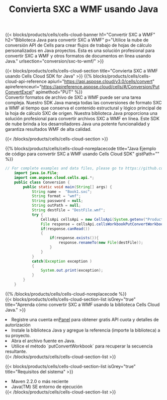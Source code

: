 ﻿---
title:  Convierta SXC a WMF usando Java
description: Utilizando el Aspose.Cells Cloud SDK for Java para convertir un archivo de formato SXC a un archivo de formato WMF.
kwords: Excel, Convert SXC to WMF, REST, Java
howto: How to convert SXC to WMF using Aspose.Cells Cloud Java library.
---
{{< blocks/products/cells/cells-cloud-banner h1="Convertir SXC a WMF" h2="Biblioteca Java para convertir SXC a WMF" p="Utilice la nube de conversión API de Cells para crear flujos de trabajo de hojas de cálculo personalizados en Java proyectos. Esta es una solución profesional para convertir SXC a WMF y otros formatos de documentos en línea usando Java." urlsection="conversion/sxc-to-wmf/" >}}

{{< blocks/products/cells/cells-cloud-section title="Convierta SXC a WMF usando Cells Cloud SDK for Java" >}}
{{% blocks/products/cells/cells-cloud-api-reference apiurl="https://api.aspose.cloud/v3.0/cells/convert" apireferenceurl="https://apireference.aspose.cloud/cells/#/Conversion/PutConvertExcel" apimethod="PUT" %}}
<br/>
Convertir formatos de archivo de SXC a WMF puede ser una tarea compleja. Nuestro SDK Java maneja todas las conversiones de formato SXC a WMF al tiempo que conserva el contenido estructural y lógico principal de la hoja de cálculo SXC de origen. Nuestra biblioteca Java proporciona una solución profesional para convertir archivos SXC a WMF en línea. Este SDK de nube brinda a los desarrolladores Java una potente funcionalidad y garantiza resultados WMF de alta calidad.

{{< /blocks/products/cells/cells-cloud-section >}}

{{% blocks/products/cells/cells-cloud-noreplacecode title="Java Ejemplo de código para convertir SXC a WMF usando Cells Cloud SDK" gistPath="" %}}
 
```java
// For complete examples and data files, please go to https://github.com/aspose-cells-cloud/aspose-cells-cloud-java/
    import java.io.File;
    import com.aspose.cloud.cells.api.*;
    public class Conversion {
        public static void main(String[] args) {
            String name =  "Book1.sxc";
            String format = "wmf";
            String password = null;
            String outPath = null;
            String destFile = "DestFile.wmf";
            try {
                CellsApi cellsApi = new CellsApi(System.getenv("ProductClientId"), System.getenv("ProductClientSecret"));
                File response = cellsApi.cellsWorkbookPutConvertWorkbook(new File(name), format, password, outPath, null,null);            
                if(response.canRead())
                {
                    if(response.exists()){
                        response.renameTo(new File(destFile));
                    }                
                }
            }
            catch(Exception exception )
            {
                System.out.print(exception);
            }
        }
    }
```
 
{{% /blocks/products/cells/cells-cloud-noreplacecode %}}
<br/>
{{< blocks/products/cells/cells-cloud-section-list isGrey="true" title="Aprenda cómo convertir SXC a WMF usando la biblioteca Cells Cloud Java." >}}
<li> Registre una cuenta en<a href="https://dashboard.aspose.cloud/">Panel</a> para obtener gratis API cuota y detalles de autorización</li>
<li>Instale la biblioteca Java y agregue la referencia (importe la biblioteca) a su proyecto.</li>
<li>Abra el archivo fuente en Java.</li>
<li>Utilice el método `putConvertWorkbook` para recuperar la secuencia resultante.</li>
{{< /blocks/products/cells/cells-cloud-section-list >}}

{{< blocks/products/cells/cells-cloud-section-list isGrey="true" title="Requisitos del sistema" >}}
<li>Maven 2.2.0 o más reciente</li>
<li>Java(TM) SE entorno de ejecución</li>
{{< /blocks/products/cells/cells-cloud-section-list >}}
